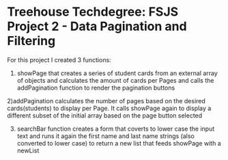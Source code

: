 # Treehouse Techdegree: FSJS Project 2 - Data Pagination and Filtering

For this project I created 3 functions:

1) showPage that creates a series of student cards from an external array of objects and calculates the amount of cards per Pages and calls the addPagination function to render the pagination buttons

2)addPagination calculates the number of pages based on the desired cards(students) to display per Page. It calls showPage again to display a different subset of the initial array based on the page button selected

3) searchBar function creates a form that coverts to lower case the input text and runs it again the first name and last name strings (also converted to lower case) to return a new list that feeds showPage with a newList